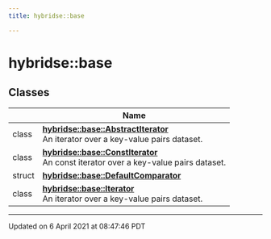 ```yaml
---
title: hybridse::base

---
```

# hybridse::base

## Classes

|                | Name           |
| -------------- | -------------- |
| class | **[hybridse::base::AbstractIterator](hybridse/usage/api/c++/Classes/classhybridse_1_1base_1_1_abstract_iterator.md)** <br>An iterator over a key-value pairs dataset.  |
| class | **[hybridse::base::ConstIterator](hybridse/usage/api/c++/Classes/classhybridse_1_1base_1_1_const_iterator.md)** <br>An const iterator over a key-value pairs dataset.  |
| struct | **[hybridse::base::DefaultComparator](hybridse/usage/api/c++/Classes/structhybridse_1_1base_1_1_default_comparator.md)**  |
| class | **[hybridse::base::Iterator](hybridse/usage/api/c++/Classes/classhybridse_1_1base_1_1_iterator.md)** <br>An iterator over a key-value pairs dataset.  |






-------------------------------

Updated on  6 April 2021 at 08:47:46 PDT